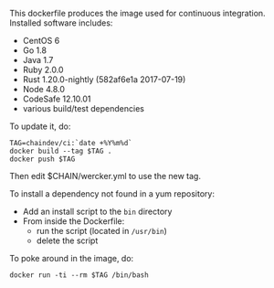This dockerfile produces the image used for continuous integration. Installed software includes:
- CentOS 6
- Go 1.8
- Java 1.7
- Ruby 2.0.0
- Rust 1.20.0-nightly (582af6e1a 2017-07-19)
- Node 4.8.0
- CodeSafe 12.10.01
- various build/test dependencies

To update it, do:

	TAG=chaindev/ci:`date +%Y%m%d`
	docker build --tag $TAG .
	docker push $TAG

Then edit $CHAIN/wercker.yml to use the new tag.

To install a dependency not found in a yum repository:
- Add an install script to the `bin` directory
- From inside the Dockerfile:
  - run the script (located in `/usr/bin`)
  - delete the script

To poke around in the image, do:

	docker run -ti --rm $TAG /bin/bash
